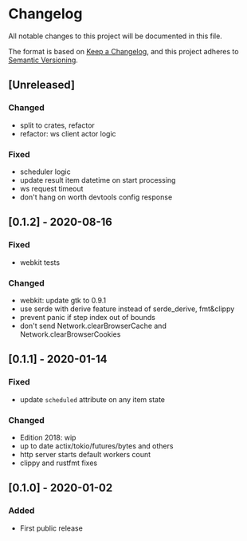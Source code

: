 # Changelog

All notable changes to this project will be documented in this file.

The format is based on [Keep a Changelog](https://keepachangelog.com/en/1.0.0/),
and this project adheres to [Semantic Versioning](https://semver.org/spec/v2.0.0.html).

## [Unreleased]

### Changed
- split to crates, refactor
- refactor: ws client actor logic 

### Fixed
- scheduler logic
- update result item datetime on start processing 
- ws request timeout
- don't hang on worth devtools config response 

## [0.1.2] - 2020-08-16

### Fixed
- webkit tests

### Changed
- webkit: update gtk to 0.9.1
- use serde with derive feature instead of serde_derive, fmt&clippy 
- prevent panic if step index out of bounds
- don't send Network.clearBrowserCache and Network.clearBrowserCookies

## [0.1.1] - 2020-01-14

### Fixed
- update `scheduled` attribute on any item state

### Changed
- Edition 2018: wip
- up to date actix/tokio/futures/bytes and others
- http server starts default workers count
- clippy and rustfmt fixes

## [0.1.0] - 2020-01-02

### Added

- First public release
